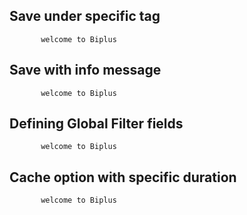 ## Save under specific tag

           welcome to Biplus

## Save with info message

           welcome to Biplus

## Defining Global Filter fields

           welcome to Biplus

## Cache option with specific duration

           welcome to Biplus

